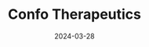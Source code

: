 ---  
layout: startup_page  
title: "Confo Therapeutics"  
id: "confotherapeutics.com"  
permalink: "/confotherapeuticsconfotherapeutics.com03282024/"  
website: "https://www.confotherapeutics.com/"  
funding_round: "Grant"  
funding_amount: "€1.6M"  
investors: "VLAIO"  
about: "Confo Therapeutics discovers novel medicines targeting G-protein coupled receptors (GPCRs), focusing on Class B GPCRs for the treatment of chronic endocrine and metabolic diseases. Their proprietary platform, including ConfoBody® and ConfoChimer® technologies, enables the discovery of molecules targeting challenging GPCRs. The company is advancing a pipeline of large and small molecules."  
markets: "Pharmaceuticals, Biotechnology, Drug Discovery"  
hq: "Ghent, Flanders, Belgium"  
founded_year: "2015"  
linkedin: "https://be.linkedin.com/company/confo-therapeutics"  
twitter: ""  
instagram: ""  
facebook: ""  
crunchbase: "https://www.crunchbase.com/organization/confo-therapeutics"  
pitchbook: "https://pitchbook.com/profiles/company/124261-84"  

date_display: "28-Mar-2024"  
date: "2024-03-28"

# SEO Optimization  
meta_title: "Confo Therapeutics - Grant Funding (€1.6M)"  
meta_description: "Confo Therapeutics, Confo Therapeutics discovers novel medicines targeting G-protein coupled receptors (GPCRs), focusing on Class B GPCRs for the treatment of chronic end..."  
meta_keywords: "Confo Therapeutics, Pharmaceuticals, Biotechnology, Drug Discovery, Grant funding"  
canonical_url: "https://startup.projectstartups.com/confotherapeuticsconfotherapeutics.com03282024/"  
---
